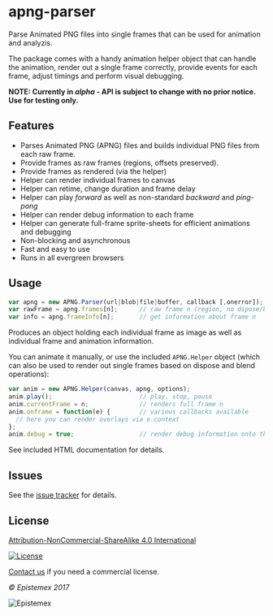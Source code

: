 ﻿apng-parser
===========

Parse Animated PNG files into single frames that can be used for 
animation and analyzis.

The package comes with a handy animation helper object that can handle 
the animation, render out a single frame correctly, provide events for 
each frame, adjust timings and perform visual debugging. 

**NOTE: Currently in *alpha* - API is subject to change with no prior notice.
Use for testing only.**


Features
--------

- Parses Animated PNG (APNG) files and builds individual PNG files from each raw frame.
- Provide frames as raw frames (regions, offsets preserved).
- Provide frames as rendered (via the helper)
- Helper can render individual frames to canvas
- Helper can retime, change duration and frame delay
- Helper can play *forward* as well as non-standard *backward* and *ping-pong*
- Helper can render debug information to each frame
- Helper can generate full-frame sprite-sheets for efficient animations and debugging
- Non-blocking and asynchronous
- Fast and easy to use
- Runs in all evergreen browsers


Usage
-----

```javascript
var apng = new APNG.Parser(url|blob|file|buffer, callback [,onerror]);
var rawFrame = apng.frames[n];      // raw frame n (region, no dipose/blend)
var info = apng.frameInfo[n];       // get information about frame n
```
 
Produces an object holding each individual frame as image as well as individual
frame and animation information.

You can animate it manually, or use the included `APNG.Helper` object (which can
also be used to render out single frames based on dispose and blend operations):
```javascript
var anim = new APNG.Helper(canvas, apng, options);
anim.play();                        // play, stop, pause
anim.currentFrame = n;              // renders full frame n
anim.onframe = function(e) {        // various callbacks available
  // here you can render overlays via e.context
};
anim.debug = true;                  // render debug information onto the frames
```

See included HTML documentation for details.


Issues
------

See the [issue tracker](https://github.com/epistemex/apng-parser/issues) for details.


License
-------

[Attribution-NonCommercial-ShareAlike 4.0 International](https://creativecommons.org/licenses/by-nc-sa/4.0/)

[![License](https://i.creativecommons.org/l/by-nc-sa/4.0/88x31.png)](https://creativecommons.org/licenses/by-nc-sa/4.0/)

[Contact us](mailto:github@epistemex.com) if you need a commercial license.

*&copy; Epistemex 2017*
 
![Epistemex](http://i.imgur.com/GP6Q3v8.png)

